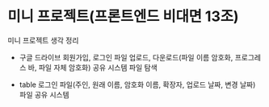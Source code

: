 # 미니 프로젝트(프론트엔드 비대면 13조)

미니 프로젝트 생각 정리
- 구글 드라이브 
 	회원가입, 로그인
	파일 업로드, 다운로드(파일 이름 암호화, 프로그레스 바, 파일 자체 암호화)
	공유 시스템
	파일 탐색

- table
    로그인
    파일(주인, 원래 이름, 암호화 이름, 확장자, 업로드 날짜, 변경 날짜)
    파일 공유 시스템